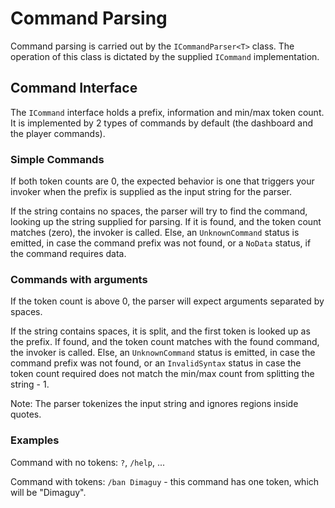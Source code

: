 # Command Parsing

Command parsing is carried out by the `ICommandParser<T>` class. The operation of this class is dictated by the supplied `ICommand` implementation.

## Command Interface

The `ICommand` interface holds a prefix, information and min/max token count. It is implemented by 2 types of commands by default (the dashboard and the player commands). 

### Simple Commands

If both token counts are 0, the expected behavior is one that triggers your invoker when the prefix is supplied as the input string for the parser.

If the string contains no spaces, the parser will try to find the command, looking up the string supplied for parsing. If it is found, and the token count matches (zero), the invoker is called. Else, an `UnknownCommand` status is emitted, in case the command prefix was not found, or a `NoData` status, if the command requires data. 

### Commands with arguments

If the token count is above 0, the parser will expect arguments separated by spaces.

If the string contains spaces, it is split, and the first token is looked up as the prefix. If found, and the token count matches with the found command, the invoker is called. Else, an `UnknownCommand` status is emitted, in case the command prefix was not found, or an `InvalidSyntax` status in case the token count required does not match the min/max count from splitting the string - 1.

Note: The parser tokenizes the input string and ignores regions inside quotes.

### Examples

Command with no tokens: `?`, `/help`, ...

Command with tokens: `/ban Dimaguy` - this command has one token, which will  be "Dimaguy".